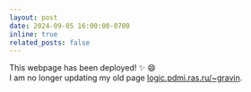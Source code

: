 ```yaml
---
layout: post
date: 2024-09-05 16:00:00-0700
inline: true
related_posts: false
---
```


This webpage has been deployed! :sparkles: :smile:
<br>
I am no longer updating my old page <a href="https://logic.pdmi.ras.ru/~gravin/index.php">logic.pdmi.ras.ru/~gravin</a>. 
